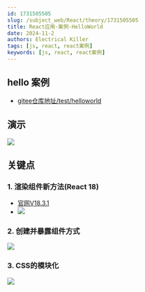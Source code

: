 ```yaml
---
id: 1731505505
slug: /subject_web/React/theory/1731505505
title: React应用-案例-HelloWorld
date: 2024-11-2
authors: Electrical Killer
tags: [js, react, react案例]
keywords: [js, react, react案例]
---
```


## hello 案例

- [gitee仓库地址/test/helloworld](https://gitee.com/electrical-killer/hello-react)

## 演示

<img src="https://img.eksnotebook.com/images/202411021708550.png"/>

## 关键点

### 1. 渲染组件新方法(React 18)

- [官网V18.3.1](https://react.dev/blog/2022/03/08/react-18-upgrade-guide#updates-to-client-rendering-apis)
- <img src="https://img.eksnotebook.com/images/202411021719793.png"/>

### 2. 创建并暴露组件方式

<img src="https://img.eksnotebook.com/images/202411021720782.png" />

### 3. CSS的模块化

<img src="https://img.eksnotebook.com/images/202411021733608.png" />

